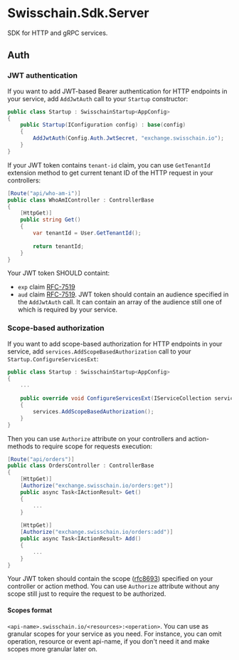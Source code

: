 # Swisschain.Sdk.Server

SDK for HTTP and gRPC services.

## Auth

### JWT authentication

If you want to add JWT-based Bearer authentication for HTTP endpoints in your service, add `AddJwtAuth` call to your `Startup` constructor:

```c#
public class Startup : SwisschainStartup<AppConfig>
{
    public Startup(IConfiguration config) : base(config)
    {
        AddJwtAuth(Config.Auth.JwtSecret, "exchange.swisschain.io");
    }
}
```

If your JWT token contains `tenant-id` claim, you can use `GetTenantId` extension method to get current tenant ID of the HTTP request in your controllers:

```c#
[Route("api/who-am-i")]
public class WhoAmIController : ControllerBase
{
    [HttpGet)]
    public string Get()
    {
        var tenantId = User.GetTenantId();
        
        return tenantId;
    }
}
```

Your JWT token SHOULD containt:

* `exp` claim [RFC-7519](https://tools.ietf.org/html/rfc7519#section-4.1.4)
* `aud` claim [RFC-7519](https://tools.ietf.org/html/rfc7519#section-4.1.3). JWT token should contain an audience specified in the `AddJwtAuth` call. 
It can contain an array of the audience still one of which is required by your service.

### Scope-based authorization

If you want to add scope-based authorization for HTTP endpoints in your service, add `services.AddScopeBasedAuthorization` call to your `Startup.ConfigureServicesExt`:

```c#
public class Startup : SwisschainStartup<AppConfig>
{
    ...
    
    public override void ConfigureServicesExt(IServiceCollection services)
    {
        services.AddScopeBasedAuthorization();
    }
}
```

Then you can use `Authorize` attribute on your controllers and action-methods to require scope for requests execution:

```c#
[Route("api/orders")]
public class OrdersController : ControllerBase
{
    [HttpGet)]
    [Authorize("exchange.swisschain.io/orders:get")]
    public async Task<IActionResult> Get()
    {
        ...
    }
    
    [HttpGet)]
    [Authorize("exchange.swisschain.io/orders:add")]
    public async Task<IActionResult> Add()
    {
        ...
    }
}
```

Your JWT token should contain the scope ([rfc8693](https://tools.ietf.org/html/rfc8693)) specified on your controller or action method. You can use `Authorize` attribute without any scope still just to require the request to be authorized.

#### Scopes format

`<api-name>.swisschain.io/<resources>:<operation>`. You can use as granular scopes for your service as you need. For instance, you can omit operation, resource or event api-name,  if you don't need it and make scopes more granular later on.